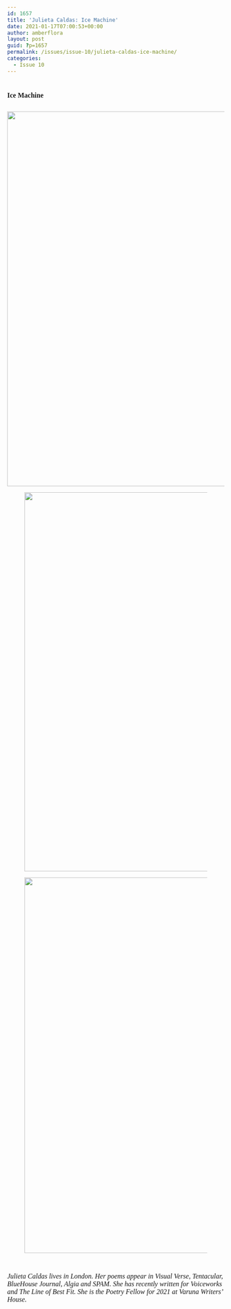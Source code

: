 ```yaml
---
id: 1657
title: 'Julieta Caldas: Ice Machine'
date: 2021-01-17T07:00:53+00:00
author: amberflora
layout: post
guid: ?p=1657
permalink: /issues/issue-10/julieta-caldas-ice-machine/
categories:
  - Issue 10
---
```

# <span style="font-family: georgia, palatino, serif; font-size: 12pt;">Ice Machine</span><figure class="wp-block-image size-large is-resized">

<img src="https://amberflora.com/wp-content/uploads/2021/01/icemachine1-2-964x1024.jpg" alt="" class="wp-image-1668" width="870" srcset="/assets/wp-content/uploads/2021/01/icemachine1-2-964x1024.jpg 964w, /assets/wp-content/uploads/2021/01/icemachine1-2-282x300.jpg 282w, /assets/wp-content/uploads/2021/01/icemachine1-2-768x816.jpg 768w, /assets/wp-content/uploads/2021/01/icemachine1-2-1445x1536.jpg 1445w, /assets/wp-content/uploads/2021/01/icemachine1-2.jpg 1641w" sizes="(max-width: 964px) 100vw, 964px" /> </figure> <figure class="wp-block-image size-large is-resized"><img src="https://amberflora.com/wp-content/uploads/2021/01/icemachine2-1-886x1024.jpg" alt="" class="wp-image-1672" width="880" srcset="/assets/wp-content/uploads/2021/01/icemachine2-1-886x1024.jpg 886w, /assets/wp-content/uploads/2021/01/icemachine2-1-260x300.jpg 260w, /assets/wp-content/uploads/2021/01/icemachine2-1-768x888.jpg 768w, /assets/wp-content/uploads/2021/01/icemachine2-1-1329x1536.jpg 1329w, /assets/wp-content/uploads/2021/01/icemachine2-1.jpg 1642w" sizes="(max-width: 886px) 100vw, 886px" /></figure> <figure class="wp-block-image size-large is-resized"><img src="https://amberflora.com/wp-content/uploads/2021/01/icemachine3-1-994x1024.jpg" alt="" class="wp-image-1661" width="872" srcset="/assets/wp-content/uploads/2021/01/icemachine3-1-994x1024.jpg 994w, /assets/wp-content/uploads/2021/01/icemachine3-1-291x300.jpg 291w, /assets/wp-content/uploads/2021/01/icemachine3-1-768x791.jpg 768w, /assets/wp-content/uploads/2021/01/icemachine3-1-1490x1536.jpg 1490w, /assets/wp-content/uploads/2021/01/icemachine3-1.jpg 1635w" sizes="(max-width: 994px) 100vw, 994px" /></figure> 

&nbsp;

<span style="font-family: georgia, palatino, serif; font-size: 12pt;"><em>Julieta Caldas lives in London. Her poems appear in Visual Verse, Tentacular, BlueHouse Journal, Algia and SPAM. She has recently written for Voiceworks and The Line of Best Fit. She is the Poetry Fellow for 2021 at Varuna Writers’ House.</em></span>
